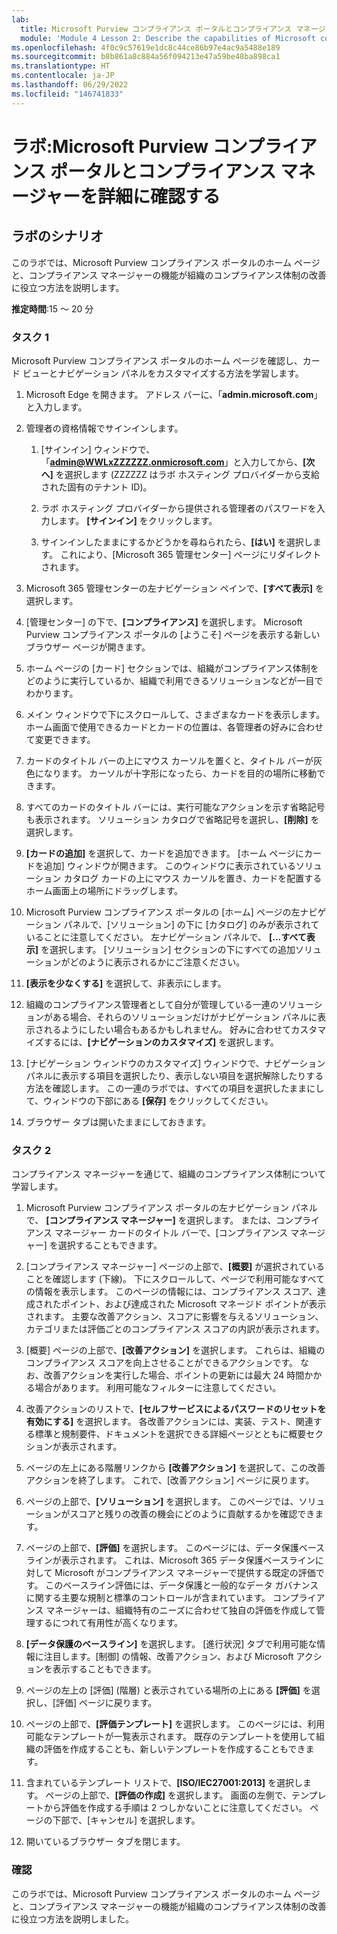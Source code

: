```yaml
---
lab:
  title: Microsoft Purview コンプライアンス ポータルとコンプライアンス マネージャーを詳細に確認する
  module: 'Module 4 Lesson 2: Describe the capabilities of Microsoft compliance solutions: Describe the compliance management capabilities of Microsoft Purview'
ms.openlocfilehash: 4f0c9c57619e1dc8c44ce86b97e4ac9a5488e189
ms.sourcegitcommit: b8b861a8c884a56f094213e47a59be48ba898ca1
ms.translationtype: HT
ms.contentlocale: ja-JP
ms.lasthandoff: 06/29/2022
ms.locfileid: "146741833"
---
```

# <a name="lab-explore-the-microsoft-purview-compliance-portal--compliance-manager"></a>ラボ:Microsoft Purview コンプライアンス ポータルとコンプライアンス マネージャーを詳細に確認する

## <a name="lab-scenario"></a>ラボのシナリオ

このラボでは、Microsoft Purview コンプライアンス ポータルのホーム ページと、コンプライアンス マネージャーの機能が組織のコンプライアンス体制の改善に役立つ方法を説明します。

**推定時間**:15 ～ 20 分

### <a name="task-1"></a>タスク 1

Microsoft Purview コンプライアンス ポータルのホーム ページを確認し、カード ビューとナビゲーション パネルをカスタマイズする方法を学習します。

1. Microsoft Edge を開きます。 アドレス バーに、「**admin.microsoft.com**」と入力します。

1. 管理者の資格情報でサインインします。
    1. [サインイン] ウィンドウで、「**admin@WWLxZZZZZZ.onmicrosoft.com**」と入力してから、**[次へ]** を選択します (ZZZZZZ はラボ ホスティング プロバイダーから支給された固有のテナント ID)。

    1. ラボ ホスティング プロバイダーから提供される管理者のパスワードを入力します。 **[サインイン]** をクリックします。
    1. サインインしたままにするかどうかを尋ねられたら、**[はい]** を選択します。 これにより、[Microsoft 365 管理センター] ページにリダイレクトされます。

1. Microsoft 365 管理センターの左ナビゲーション ペインで、**[すべて表示]** を選択します。

1. [管理センター] の下で、**[コンプライアンス]** を選択します。  Microsoft Purview コンプライアンス ポータルの [ようこそ] ページを表示する新しいブラウザー ページが開きます。  
1. ホーム ページの [カード] セクションでは、組織がコンプライアンス体制をどのように実行しているか、組織で利用できるソリューションなどが一目でわかります。
1. メイン ウィンドウで下にスクロールして、さまざまなカードを表示します。 ホーム画面で使用できるカードとカードの位置は、各管理者の好みに合わせて変更できます。  
1. カードのタイトル バーの上にマウス カーソルを置くと、タイトル バーが灰色になります。  カーソルが十字形になったら、カードを目的の場所に移動できます。
1. すべてのカードのタイトル バーには、実行可能なアクションを示す省略記号も表示されます。  ソリューション カタログで省略記号を選択し、**[削除]** を選択します。
1. **[カードの追加]** を選択して、カードを追加できます。  [ホーム ページにカードを追加] ウィンドウが開きます。  このウィンドウに表示されているソリューション カタログ カードの上にマウス カーソルを置き、カードを配置するホーム画面上の場所にドラッグします。
1. Microsoft Purview コンプライアンス ポータルの [ホーム] ページの左ナビゲーション パネルで、[ソリューション] の下に [カタログ] のみが表示されていることに注意してください。  左ナビゲーション パネルで、 **[...すべて表示]** を選択します。  [ソリューション] セクションの下にすべての追加ソリューションがどのように表示されるかにご注意ください。  
1. **[表示を少なくする]** を選択して、非表示にします。
1. 組織のコンプライアンス管理者として自分が管理している一連のソリューションがある場合、それらのソリューションだけがナビゲーション パネルに表示されるようにしたい場合もあるかもしれません。 好みに合わせてカスタマイズするには、**[ナビゲーションのカスタマイズ]** を選択します。  
1. [ナビゲーション ウィンドウのカスタマイズ] ウィンドウで、ナビゲーション パネルに表示する項目を選択したり、表示しない項目を選択解除したりする方法を確認します。 この一連のラボでは、すべての項目を選択したままにして、ウィンドウの下部にある **[保存]** をクリックしてください。  
1. ブラウザー タブは開いたままにしておきます。

### <a name="task-2"></a>タスク 2

コンプライアンス マネージャーを通じて、組織のコンプライアンス体制について学習します。

1. Microsoft Purview コンプライアンス ポータルの左ナビゲーション パネルで、 **[コンプライアンス マネージャー]** を選択します。  または、コンプライアンス マネージャー カードのタイトル バーで、[コンプライアンス マネージャー] を選択することもできます。

1. [コンプライアンス マネージャー] ページの上部で、**[概要]** が選択されていることを確認します (下線)。 下にスクロールして、ページで利用可能なすべての情報を表示します。  このページの情報には、コンプライアンス スコア、達成されたポイント、および達成された Microsoft マネージド ポイントが表示されます。   主要な改善アクション、スコアに影響を与えるソリューション、カテゴリまたは評価ごとのコンプライアンス スコアの内訳が表示されます。

1. [概要] ページの上部で、**[改善アクション]** を選択します。  これらは、組織のコンプライアンス スコアを向上させることができるアクションです。 なお、改善アクションを実行した場合、ポイントの更新には最大 24 時間かかる場合があります。  利用可能なフィルターに注意してください。

1. 改善アクションのリストで、**[セルフサービスによるパスワードのリセットを有効にする]** を選択します。  各改善アクションには、実装、テスト、関連する標準と規制要件、ドキュメントを選択できる詳細ページとともに概要セクションが表示されます。

1. ページの左上にある階層リンクから **[改善アクション]** を選択して、この改善アクションを終了します。  これで、[改善アクション] ページに戻ります。

1. ページの上部で、**[ソリューション]** を選択します。 このページでは、ソリューションがスコアと残りの改善の機会にどのように貢献するかを確認できます。

1. ページの上部で、**[評価]** を選択します。 このページには、データ保護ベースラインが表示されます。  これは、Microsoft 365 データ保護ベースラインに対して Microsoft がコンプライアンス マネージャーで提供する既定の評価です。  このベースライン評価には、データ保護と一般的なデータ ガバナンスに関する主要な規制と標準のコントロールが含まれています。 コンプライアンス マネージャーは、組織特有のニーズに合わせて独自の評価を作成して管理するにつれて有用性が高くなります。

1. **[データ保護のベースライン]** を選択します。  [進行状況] タブで利用可能な情報に注目します。[制御] の情報、改善アクション、および Microsoft アクションを表示することもできます。  

1. ページの左上の [評価] (階層) と表示されている場所の上にある **[評価]** を選択し、[評価] ページに戻ります。  

1. ページの上部で、**[評価テンプレート]** を選択します。  このページには、利用可能なテンプレートが一覧表示されます。 既存のテンプレートを使用して組織の評価を作成することも、新しいテンプレートを作成することもできます。

1. 含まれているテンプレート リストで、**[ISO/IEC27001:2013]** を選択します。 ページの上部で、**[評価の作成]** を選択します。  画面の左側で、テンプレートから評価を作成する手順は 2 つしかないことに注意してください。  ページの下部で、[キャンセル] を選択します。

1. 開いているブラウザー タブを閉じます。

### <a name="review"></a>確認

このラボでは、Microsoft Purview コンプライアンス ポータルのホーム ページと、コンプライアンス マネージャーの機能が組織のコンプライアンス体制の改善に役立つ方法を説明しました。
